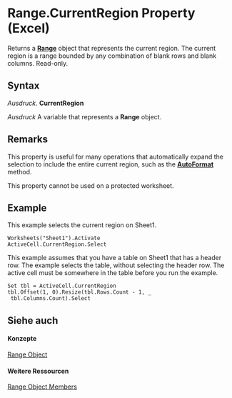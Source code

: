 
# Range.CurrentRegion Property (Excel)

Returns a  **[Range](b8207778-0dcc-4570-1234-f130532cc8cd.md)** object that represents the current region. The current region is a range bounded by any combination of blank rows and blank columns. Read-only.


## Syntax

 _Ausdruck_. **CurrentRegion**

 _Ausdruck_ A variable that represents a **Range** object.


## Remarks

This property is useful for many operations that automatically expand the selection to include the entire current region, such as the  **[AutoFormat](d151846e-9e0a-126f-6c20-a81e54519550.md)** method.

This property cannot be used on a protected worksheet.


## Example

This example selects the current region on Sheet1.


```
Worksheets("Sheet1").Activate 
ActiveCell.CurrentRegion.Select
```

This example assumes that you have a table on Sheet1 that has a header row. The example selects the table, without selecting the header row. The active cell must be somewhere in the table before you run the example.




```
Set tbl = ActiveCell.CurrentRegion 
tbl.Offset(1, 0).Resize(tbl.Rows.Count - 1, _ 
 tbl.Columns.Count).Select
```


## Siehe auch


#### Konzepte


[Range Object](b8207778-0dcc-4570-1234-f130532cc8cd.md)
#### Weitere Ressourcen


[Range Object Members](http://msdn.microsoft.com/library/4336bf81-1e63-7e44-1792-baf366a027a7%28Office.15%29.aspx)
